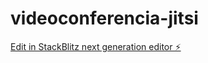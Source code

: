 # videoconferencia-jitsi

[Edit in StackBlitz next generation editor ⚡️](https://stackblitz.com/~/github.com/egdp1970/videoconferencia-jitsi)